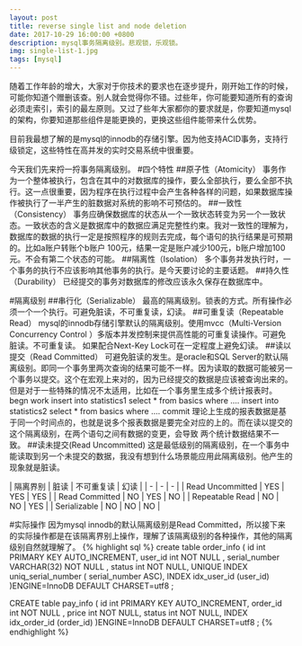 ```yaml
---
layout: post
title: reverse single list and node deletion
date: 2017-10-29 16:00:00 +0800
description: mysql事务隔离级别。悲观锁，乐观锁。
img: single-list-1.jpg
tags: [mysql]
---
```

随着工作年龄的增大，大家对于你技术的要求也在逐步提升，刚开始工作的时候，可能你知道个赠删该查。别人就会觉得你不错。过些年，你可能要知道所有的查询必须走索引，索引的最左原则。又过了些年大家都你的要求就是，你要知道mysql的架构，你要知道那些组件是能更换的，更换这些组件能带来什么优势。

目前我最想了解的是mysql的innodb的存储引擎。因为他支持ACID事务，支持行级锁定，这些特性在高并发的实时交易系统中很重要。

今天我们先来捋一捋事务隔离级别。
#四个特性
##原子性（Atomicity）
事务作为一个整体被执行，包含在其中的对数据库的操作，要么全部执行，要么全部不执行。这一点很重要，因为程序在执行过程中会产生各种各样的问题，如果数据库操作被执行了一半产生的脏数据对系统的影响不可预估的。
##一致性（Consistency）
事务应确保数据库的状态从一个一致状态转变为另一个一致状态。一致状态的含义是数据库中的数据应满足完整性约束。我对一致性的理解为，数据库的数据的执行一定是按照程序的规则去完成，每个语句的执行结果是可预期的。比如a账户转账个b账户 100元，结果一定是账户减少100元，b账户增加100元。不会有第二个状态的可能。
##隔离性（Isolation）
多个事务并发执行时，一个事务的执行不应该影响其他事务的执行。是今天要讨论的主要话题。
##持久性（Durability）
已经提交的事务对数据库的修改应该永久保存在数据库中。

#隔离级别
##串行化（Serializable）
最高的隔离级别。锁表的方式。所有操作必须一个一个执行。可避免脏读，不可重复读，幻读。
##可重复读（Repeatable Read）
mysql的innodb存储引擎默认的隔离级别。使用mvcc（Multi-Version Concurrency Control ）多版本并发控制来提供高性能的可重复读操作。可避免脏读。不可重复读。
如果配合Next-Key Lock可在一定程度上避免幻读。
##读以提交（Read Committed）
可避免脏读的发生。是oracle和SQL Server的默认隔离级别。即同一个事务里两次查询的结果可能不一样。因为读取的数据可能被另一个事务以提交。这个在宏观上来对的，因为已经提交的数据是应该被查询出来的。但是对于一些特殊的情况不太适用，比如在一个事务里生成多个统计报表时。
begn work
insert into statistics1 select * from basics where ....
insert into statistics2 select * from basics where ....
commit
理论上生成的报表数据是基于同一个时间点的，也就是说多个报表数据是要完全对应的上的。而在读以提交的这个隔离级别，在两个语句之间有数据的变更，会导致 两个统计数据结果不一致。
##读未提交(Read Uncommitted)
这是最低级别的隔离级别，在一个事务中能读取到另一个未提交的数据，我没有想到什么场景能应用此隔离级别。他产生的现象就是脏读。

| 隔离界别 | 脏读 | 不可重复读 | 幻读 |
| - | - | - |
| Read Uncommitted | YES | YES | YES | 
| Read Committed | NO | YES | NO | 
| Repeatable Read | NO | NO | YES |
| Serializable | NO | NO | NO |

#实际操作
因为mysql innodb的默认隔离级别是Read Committed，所以接下来的实际操作都是在该隔离界别上操作，理解了该隔离级别的各种操作，其他的隔离级别自然就理解了。
{% highlight sql %}
create table order_info (
  id int PRIMARY KEY AUTO_INCREMENT,
  user_id int NOT NULL ,
  serial_number VARCHAR(32) NOT NULL ,
  status int NOT NULL,
  UNIQUE  INDEX  uniq_serial_number ( serial_number  ASC),
  INDEX idx_user_id (user_id)
)ENGINE=InnoDB DEFAULT CHARSET=utf8 ;

CREATE table pay_info (
   id int PRIMARY KEY AUTO_INCREMENT,
   order_id int  NOT NULL ,
   price int NOT NULL,
   status int NOT NULL,
   INDEX idx_order_id (order_id)
)ENGINE=InnoDB DEFAULT CHARSET=utf8 ;
{% endhighlight %}